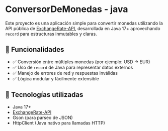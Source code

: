 # ConversorDeMonedas - java


Este proyecto es una aplicación simple para convertir monedas utilizando la API pública de [ExchangeRate-API](https://app.exchangerate-api.com/), desarrollada en Java 17+ aprovechando `record` para estructuras inmutables y claras.

## 🚀 Funcionalidades

- ✅ Conversión entre múltiples monedas (por ejemplo: USD → EUR)
- ✅ Uso de `record` de Java para representar datos externos
- ✅ Manejo de errores de red y respuestas inválidas
- ✅ Lógica modular y fácilmente extensible

## 🧰 Tecnologías utilizadas

- Java 17+
- [ExchangeRate-API](https://app.exchangerate-api.com/)
- Gson (para parseo de JSON)
- HttpClient (Java nativo para llamadas HTTP)
